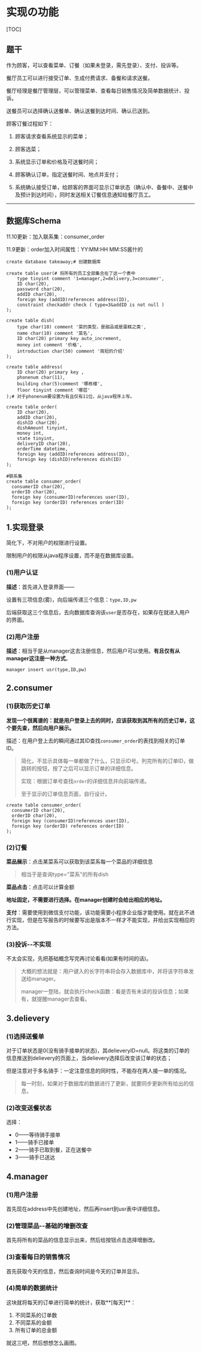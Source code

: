 # 实现の功能

[TOC]

## 题干

作为顾客，可以查看菜单、订餐（如果未登录，需先登录）、支付、投诉等。

餐厅员工可以进行接受订单、生成付费请求、备餐和请求送餐。

餐厅经理是餐厅管理层，可以管理菜单、查看每日销售情况及简单数据统计、投诉。

送餐员可以选择确认送餐单、确认送餐到达时间、确认已送到。

顾客订餐过程如下：

1. 顾客请求查看系统显示的菜单；

2. 顾客选菜；

3. 系统显示订单和价格及可送餐时间；

4. 顾客确认订单，指定送餐时间、地点并支付；

5. 系统确认接受订单，给顾客的界面可显示订单状态（确认中、备餐中、送餐中及预计到达时间），同时发送相关订餐信息通知给餐厅员工。



-----------------------------

## 数据库Schema

11.10更新：加入联系集：consumer_order

11.9更新：order加入时间属性：YY:MM:HH MM:SS酱什的

```mysql
create database takeaway;# 创建数据库

create table user(# 将所有的员工全部集合在了这一个表中
    type tinyint comment '1=manager,2=delivery,3=consumer',
    ID char(20),
    password char(20),
    addID char(20),
    foreign key (addID)references address(ID),
    constraint checkaddr check ( type=3&addID is not null )
);

create table dish(
    type char(10) comment '菜的类型，是甜品或是蛋糕之类',
    name char(10) comment '菜名',
    ID char(20) primary key auto_increment,
    money int comment '价格',
    introduction char(50) comment '简短的介绍'
);

create table address(
    ID char(20) primary key ,
    phonenum char(11),
    building char(5)comment '哪栋楼',
    floor tinyint comment '哪层'
);# 对于phonenum要设置为有且仅有11位，从java程序上写。

create table order(
    ID char(20),
    addID char(20),
    dishID char(20),
    dishAmount tinyint,
    money int,
    state tinyint,
    deliveryID char(20),
    orderTime datetime,
    foreign key (addID)references address(ID),
    foreign key (dishID)references dish(ID)
);

#联系集
create table consumer_order(
  consumerID char(20),
  orderID char(20),
  foreign key (consumerID)references user(ID),
  foreign key (orderID) references order(ID)
);
```





## 1.实现登录

简化下，不对用户的权限进行设置。

限制用户的权限从java程序设置，而不是在数据库设置。

### (1)用户认证

**描述**：首先进入登录界面——

设置有三项信息(雾)，向后端传递三个信息：`type,ID,pw`

后端获取这三个信息后，去向数据库查询该`user`是否存在，如果存在就进入用户的界面。

### (2)用户注册

**描述**：相当于是从manager这去注册信息，然后用户可以使用。**有且仅有从manager这注册一种方式**。

`manager insert usr(type,ID,pw)`



## 2.consumer

### (1)获取历史订单

**发现一个很离谱的：就是用户登录上去的同时，应该获取到其所有的历史订单，这个要先查，然后向用户展示。**

描述：在用户登上去的瞬间通过其ID查找`consumer_order`的表找到相关的订单ID。

> 简化，不显示具体每一单都做了什么，只显示ID号。列完所有的订单ID，做跳转的按钮，按了之后可以显示订单的详细信息。
>
> 实现：根据订单号查找`order`的详细信息并向前端传递。
>
> 至于显示的订单信息页面，自行设计。

```mysql
create table consumer_order(
  consumerID char(20),
  orderID char(20),
  foreign key (consumerID)references user(ID),
  foreign key (orderID) references order(ID)
);
```

### (2)订餐

**菜品展示**：点击某菜系可以获取到该菜系每一个菜品的详细信息

> 相当于是查询type="菜系"的所有dish

**菜品点击**：点击可以计算金额

**地址固定，不需要进行选择。在manager创建时会给出相应的地址。**

**支付**：需要使用到微信支付功能，该功能需要小程序企业版才能使用。就在此不进行实现，但是在写报告的时候要写出是版本不一样才不能实现，并给出实现相应的方法。

### (3)投诉--不实现

不太会实现，先把基础概念写完再讨论看看(如果有时间的话)。

> 大概的想法就是：用户键入的长字符串将会存入数据库中，并将该字符串发送给manager。
>
> manager一登陆，就会执行check函数：看是否有未读的投诉信息；如果有，就提醒manager去查看。



## 3.delievery

### (1)选择送餐单

对于订单状态是0(没有骑手接单的状态)，其delieveryID=null。将这类的订单的信息推送到delievery的页面上，当delievery选择后改变该订单的状态；

但是注意对于多名骑手：一定注意信息的同时性，不能存在两人接一单的情况。

> 每一时刻，如果对于数据库的数据进行了更新，就要同步更新所有给出的信息。



### (2)改变送餐状态

选择：

- 0——等待骑手接单
- 1——骑手已接单
- 2——骑手已取到餐，正在送餐中
- 3——骑手已送达



## 4.manager

### (1)用户注册

首先现在address中先创建地址，然后再insert到usr表中详细信息。

### (2)管理菜品--基础的增删改查

首先将所有的菜品的信息显示出来，然后给按钮点击选择增删改。

### (3)查看每日的销售情况

首先获取今天的信息，然后查询时间是今天的订单并显示。

### (4)简单的数据统计

这块就将每天的订单进行简单的统计，获取**[每天]**：

1. 不同菜系的订单数
2. 不同菜系的金额
3. 所有订单的总金额

就这三吧，然后想想怎么画图。